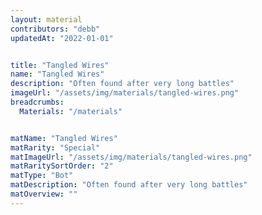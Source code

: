 ```yaml
---
layout: material
contributors: "debb"
updatedAt: "2022-01-01"


title: "Tangled Wires"
name: "Tangled Wires"
description: "Often found after very long battles"
imageUrl: "/assets/img/materials/tangled-wires.png"
breadcrumbs:
  Materials: "/materials"


matName: "Tangled Wires"
matRarity: "Special"
matImageUrl: "/assets/img/materials/tangled-wires.png"
matRaritySortOrder: "2"
matType: "Bot"
matDescription: "Often found after very long battles"
matOverview: ""
---
```




